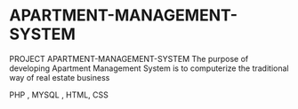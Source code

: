 # APARTMENT-MANAGEMENT-SYSTEM
PROJECT APARTMENT-MANAGEMENT-SYSTEM
The purpose of developing Apartment Management System is to
computerize the traditional way of real estate business

PHP , MYSQL , HTML, CSS
